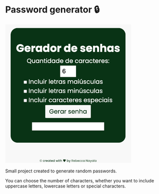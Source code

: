 # Password generator 🔒

[<img src="password-generator.png" width="400">](https://password-generator-rebecca.vercel.app/)

Small project created to generate random passwords.

You can choose the number of characters, whether you want to include uppercase letters, lowercase letters or special characters. 

